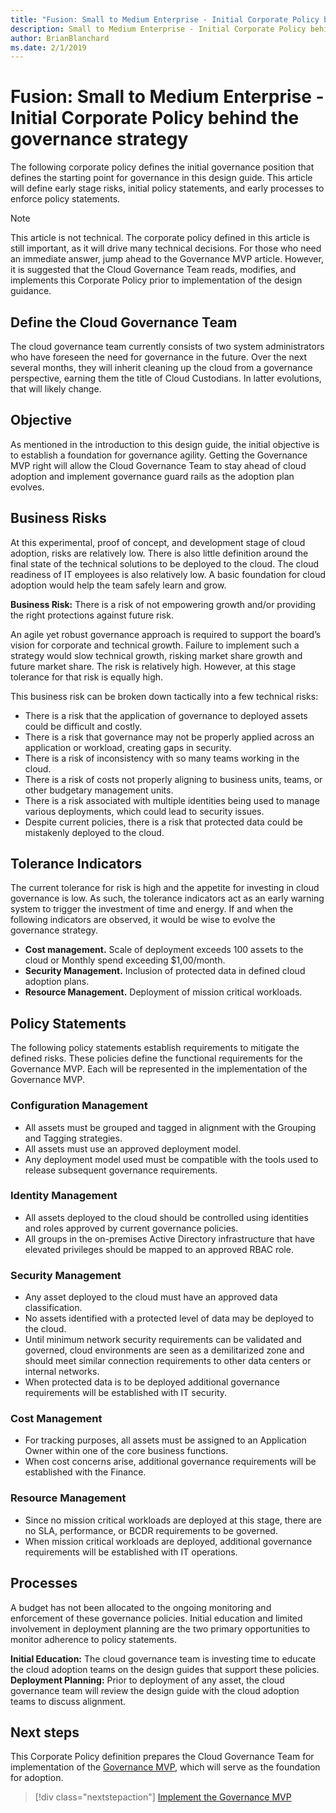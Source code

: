 ```yaml
---
title: "Fusion: Small to Medium Enterprise - Initial Corporate Policy behind the governance strategy"
description: Small to Medium Enterprise - Initial Corporate Policy behind the governance strategy
author: BrianBlanchard
ms.date: 2/1/2019
---
```


# Fusion: Small to Medium Enterprise - Initial Corporate Policy behind the governance strategy

The following corporate policy defines the initial governance position that defines the starting point for governance in this design guide. This article will define early stage risks, initial policy statements, and early processes to enforce policy statements.

> [!NOTE]
> This article is not technical. The corporate policy defined in this article is still important, as it will drive many technical decisions. For those who need an immediate answer, jump ahead to the Governance MVP article. However, it is suggested that the Cloud Governance Team reads, modifies, and implements this Corporate Policy prior to implementation of the design guidance.

## Define the Cloud Governance Team

The cloud governance team currently consists of two system administrators who have foreseen the need for governance in the future. Over the next several months, they will inherit cleaning up the cloud from a governance perspective, earning them the title of Cloud Custodians. In latter evolutions, that will likely change.

## Objective

As mentioned in the introduction to this design guide, the initial objective is to establish a foundation for governance agility. Getting the Governance MVP right will allow the Cloud Governance Team to stay ahead of cloud adoption and implement governance guard rails as the adoption plan evolves.

## Business Risks

At this experimental, proof of concept, and development stage of cloud adoption, risks are relatively low. There is also little definition around the final state of the technical solutions to be deployed to the cloud. The cloud readiness of IT employees is also relatively low. A basic foundation for cloud adoption would help the team safely learn and grow.

**Business Risk:** There is a risk of not empowering growth and/or providing the right protections against future risk.

An agile yet robust governance approach is required to support the board’s vision for corporate and technical growth. Failure to implement such a strategy would slow technical growth, risking market share growth and future market share. The risk is relatively high. However, at this stage tolerance for that risk is equally high.

This business risk can be broken down tactically into a few technical risks:

- There is a risk that the application of governance to deployed assets could be difficult and costly.
- There is a risk that governance may not be properly applied across an application or workload, creating gaps in security.
- There is a risk of inconsistency with so many teams working in the cloud.
- There is a risk of costs not properly aligning to business units, teams, or other budgetary management units.
- There is a risk associated with multiple identities being used to manage various deployments, which could lead to security issues.
- Despite current policies, there is a risk that protected data could be mistakenly deployed to the cloud.

## Tolerance Indicators

The current tolerance for risk is high and the appetite for investing in cloud governance is low. As such, the tolerance indicators act as an early warning system to trigger the investment of time and energy. If and when the following indicators are observed, it would be wise to evolve the governance strategy.

- **Cost management.** Scale of deployment exceeds 100 assets to the cloud or Monthly spend exceeding $1,00/month.
- **Security Management.** Inclusion of protected data in defined cloud adoption plans.
- **Resource Management.** Deployment of mission critical workloads.

## Policy Statements

The following policy statements establish requirements to mitigate the defined risks. These policies define the functional requirements for the Governance MVP. Each will be represented in the implementation of the Governance MVP.

### Configuration Management

- All assets must be grouped and tagged in alignment with the Grouping and Tagging strategies.
- All assets must use an approved deployment model.
- Any deployment model used must be compatible with the tools used to release subsequent governance requirements.

### Identity Management

- All assets deployed to the cloud should be controlled using identities and roles approved by current governance policies.
- All groups in the on-premises Active Directory infrastructure that have elevated privileges should be mapped to an approved RBAC role.

### Security Management

- Any asset deployed to the cloud must have an approved data classification.
- No assets identified with a protected level of data may be deployed to the cloud.
- Until minimum network security requirements can be validated and governed, cloud environments are seen as a demilitarized zone and should meet similar connection requirements to other data centers or internal networks.
- When protected data is to be deployed additional governance requirements will be established with IT security.

### Cost Management

- For tracking purposes, all assets must be assigned to an Application Owner within one of the core business functions.
- When cost concerns arise, additional governance requirements will be established with the Finance.

### Resource Management

- Since no mission critical workloads are deployed at this stage, there are no SLA, performance, or BCDR requirements to be governed.
- When mission critical workloads are deployed, additional governance requirements will be established with IT operations.

## Processes

A budget has not been allocated to the ongoing monitoring and enforcement of these governance policies. Initial education and limited involvement in deployment planning are the two primary opportunities to monitor adherence to policy statements.

**Initial Education:** The cloud governance team is investing time to educate the cloud adoption teams on the design guides that support these policies.
**Deployment Planning:** Prior to deployment of any asset, the cloud governance team will review the design guide with the cloud adoption teams to discuss alignment.

## Next steps

This Corporate Policy definition prepares the Cloud Governance Team for implementation of the [Governance MVP](./governance-mvp.md), which will serve as the foundation for adoption.

> [!div class="nextstepaction"]
> [Implement the Governance MVP](./governance-mvp.md)